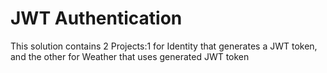# JWT Authentication

This solution contains 2 Projects:1 for Identity that generates a JWT token, and the other for Weather that uses generated JWT token
